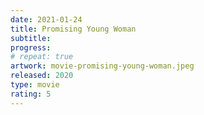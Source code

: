 ```yaml
---
date: 2021-01-24
title: Promising Young Woman
subtitle:
progress:
# repeat: true
artwork: movie-promising-young-woman.jpeg
released: 2020
type: movie
rating: 5
---
```

